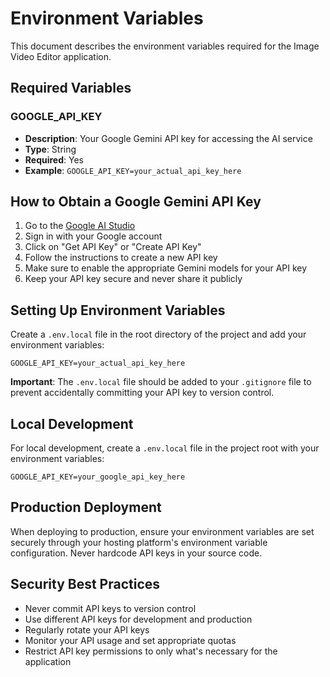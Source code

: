 # Environment Variables

This document describes the environment variables required for the Image Video Editor application.

## Required Variables

### GOOGLE_API_KEY

- **Description**: Your Google Gemini API key for accessing the AI service
- **Type**: String
- **Required**: Yes
- **Example**: `GOOGLE_API_KEY=your_actual_api_key_here`

## How to Obtain a Google Gemini API Key

1. Go to the [Google AI Studio](https://aistudio.google.com/)
2. Sign in with your Google account
3. Click on "Get API Key" or "Create API Key"
4. Follow the instructions to create a new API key
5. Make sure to enable the appropriate Gemini models for your API key
6. Keep your API key secure and never share it publicly

## Setting Up Environment Variables

Create a `.env.local` file in the root directory of the project and add your environment variables:

```env
GOOGLE_API_KEY=your_actual_api_key_here
```

**Important**: The `.env.local` file should be added to your `.gitignore` file to prevent accidentally committing your API key to version control.

## Local Development

For local development, create a `.env.local` file in the project root with your environment variables:

```env
GOOGLE_API_KEY=your_google_api_key_here
```

## Production Deployment

When deploying to production, ensure your environment variables are set securely through your hosting platform's environment variable configuration. Never hardcode API keys in your source code.

## Security Best Practices

- Never commit API keys to version control
- Use different API keys for development and production
- Regularly rotate your API keys
- Monitor your API usage and set appropriate quotas
- Restrict API key permissions to only what's necessary for the application
